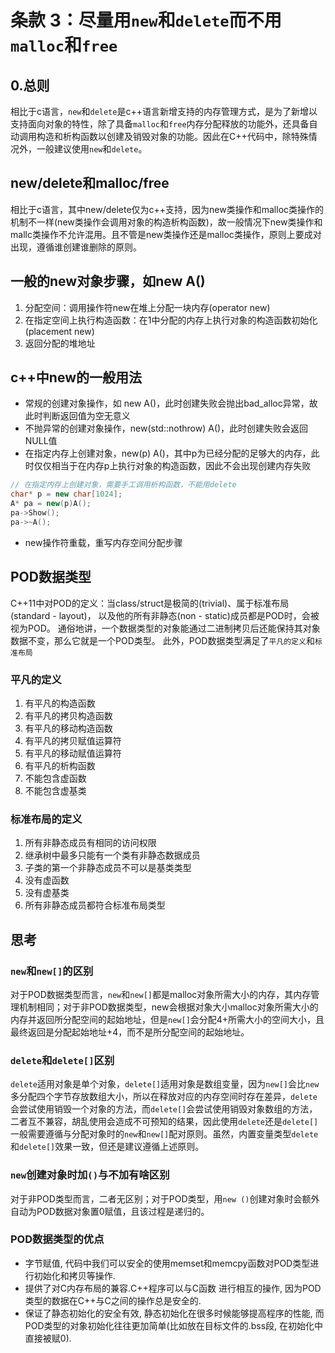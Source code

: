 # 条款 3：尽量用`new`和`delete`而不用`malloc`和`free`

## 0.总则

相比于c语言，`new`和`delete`是c++语言新增支持的内存管理方式，是为了新增以支持面向对象的特性，除了具备`malloc`和`free`内存分配释放的功能外，还具备自动调用构造和析构函数以创建及销毁对象的功能。因此在C++代码中，除特殊情况外，一般建议使用`new`和`delete`。

## new/delete和malloc/free

相比于c语言，其中new/delete仅为c++支持，因为new类操作和malloc类操作的机制不一样(new类操作会调用对象的构造析构函数)，故一般情况下new类操作和mallc类操作不允许混用。且不管是new类操作还是malloc类操作，原则上要成对出现，遵循谁创建谁删除的原则。

## 一般的new对象步骤，如new A()

1. 分配空间：调用操作符new在堆上分配一块内存(operator new)
2. 在指定空间上执行构造函数：在1中分配的内存上执行对象的构造函数初始化(placement new)
3. 返回分配的堆地址

## c++中new的一般用法

* 常规的创建对象操作，如 new A()，此时创建失败会抛出bad_alloc异常，故此时判断返回值为空无意义
* 不抛异常的创建对象操作，new(std::nothrow) A()，此时创建失败会返回NULL值
* 在指定内存上创建对象，new(p) A()，其中p为已经分配的足够大的内存，此时仅仅相当于在内存p上执行对象的构造函数，因此不会出现创建内存失败

```cpp
// 在指定内存上创建对象，需要手工调用析构函数，不能用delete
char* p = new char[1024];
A* pa = new(p)A();
pa->Show();
pa->~A();
```

* new操作符重载，重写内存空间分配步骤

## POD数据类型

C++11中对POD的定义：当class/struct是极简的(trivial)、属于标准布局(standard - layout)，
以及他的所有非静态(non - static)成员都是POD时，会被视为POD。
通俗地讲，一个数据类型的对象能通过二进制拷贝后还能保持其对象数据不变，那么它就是一个POD类型。
此外，POD数据类型满足了`平凡的定义`和`标准布局`

### 平凡的定义

1. 有平凡的构造函数
2. 有平凡的拷贝构造函数
3. 有平凡的移动构造函数
4. 有平凡的拷贝赋值运算符
5. 有平凡的移动赋值运算符
6. 有平凡的析构函数
7. 不能包含虚函数
8. 不能包含虚基类

### 标准布局的定义

1. 所有非静态成员有相同的访问权限
2. 继承树中最多只能有一个类有非静态数据成员
3. 子类的第一个非静态成员不可以是基类类型
4. 没有虚函数
5. 没有虚基类
6. 所有非静态成员都符合标准布局类型

## 思考

### `new`和`new[]`的区别

对于POD数据类型而言，`new`和`new[]`都是malloc对象所需大小的内存，其内存管理机制相同；对于非POD数据类型，new会根据对象大小malloc对象所需大小的内存并返回所分配空间的起始地址，但是`new[]`会分配4+所需大小的空间大小，且最终返回是分配起始地址+4，而不是所分配空间的起始地址。

### `delete`和`delete[]`区别

`delete`适用对象是单个对象，`delete[]`适用对象是数组变量，因为`new[]`会比`new`多分配四个字节存放数组大小，所以在释放对应的内存空间时存在差异，`delete`会尝试使用销毁一个对象的方法，而`delete[]`会尝试使用销毁对象数组的方法，二者互不兼容，胡乱使用会造成不可预知的结果，因此使用`delete`还是`delete[]`一般需要遵循与分配对象时的`new`和`new[]`配对原则。虽然，内置变量类型`delete`和`delete[]`效果一致，但还是建议遵循上述原则。

### `new`创建对象时加`()`与不加有啥区别

对于非POD类型而言，二者无区别；对于POD类型，用`new ()`创建对象时会额外自动为POD数据对象置0赋值，且该过程是递归的。

### POD数据类型的优点

* 字节赋值, 代码中我们可以安全的使用memset和memcpy函数对POD类型进行初始化和拷贝等操作.
* 提供了对C内存布局的兼容.C++程序可以与C函数 进行相互的操作, 因为POD类型的数据在C++与C之间的操作总是安全的.
* 保证了静态初始化的安全有效, 静态初始化在很多时候能够提高程序的性能, 而POD类型的对象初始化往往更加简单(比如放在目标文件的.bss段, 在初始化中直接被赋0).